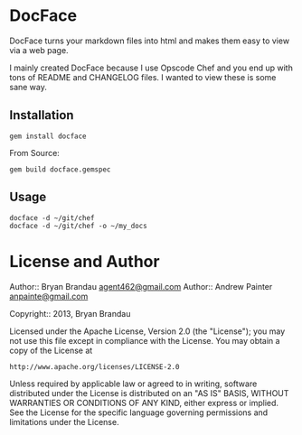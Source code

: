 DocFace
=========
DocFace turns your markdown files into html and makes them easy to view via a web page.

I mainly created DocFace because I use Opscode Chef and you end up with tons of README and CHANGELOG files.  I wanted to view these is some sane way.

Installation
-----------------------
~~~~
gem install docface
~~~~

From Source:
~~~~
gem build docface.gemspec
~~~~

Usage
-----------------------
~~~~
docface -d ~/git/chef
docface -d ~/git/chef -o ~/my_docs
~~~~

License and Author
==================

Author:: Bryan Brandau <agent462@gmail.com>
Author:: Andrew Painter <anpainte@gmail.com>

Copyright:: 2013, Bryan Brandau

Licensed under the Apache License, Version 2.0 (the "License");
you may not use this file except in compliance with the License.
You may obtain a copy of the License at

    http://www.apache.org/licenses/LICENSE-2.0

Unless required by applicable law or agreed to in writing, software
distributed under the License is distributed on an "AS IS" BASIS,
WITHOUT WARRANTIES OR CONDITIONS OF ANY KIND, either express or implied.
See the License for the specific language governing permissions and
limitations under the License.
